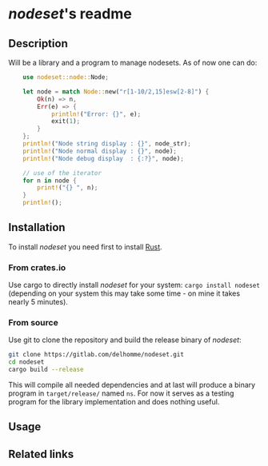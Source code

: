 # *nodeset*'s readme

## Description

Will be a library and a program to manage nodesets.
As of now one can do:

```rust
    use nodeset::node::Node;

    let node = match Node::new("r[1-10/2,15]esw[2-8]") {
        Ok(n) => n,
        Err(e) => {
            println!("Error: {}", e);
            exit(1);
        }
    };
    println!("Node string display : {}", node_str);
    println!("Node normal display : {}", node);
    println!("Node debug display  : {:?}", node);

    // use of the iterator
    for n in node {
        print!("{} ", n);
    }
    println!();
```

## Installation

To install *nodeset* you need first to install
[Rust](https://www.rust-lang.org/tools/install).

### From crates.io

Use cargo to directly install *nodeset* for your system:
`cargo install nodeset` (depending on your system this
may take some time - on mine it takes nearly 5 minutes).

### From source

Use git to clone the repository and build the release
binary of *nodeset*:

```bash
git clone https://gitlab.com/delhomme/nodeset.git
cd nodeset
cargo build --release
```

This will compile all needed dependencies and at last will
produce a binary program in `target/release/` named `ns`.
For now it serves as a testing program for the library
implementation and does nothing useful.

## Usage


## Related links

